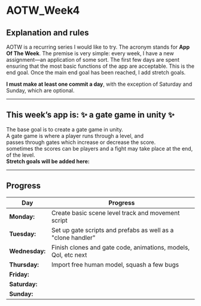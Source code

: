 # AOTW_Week4

## Explanation and rules

AOTW is a recurring series I would like to try. The acronym stands for **App Of The Week**.
The premise is very simple: every week, I have a new assignment—an application of some sort.
The first few days are spent ensuring that the most basic functions of the app are acceptable.
This is the end goal. Once the main end goal has been reached, I add stretch goals.

**I must make at least one commit a day**, with the exception of Saturday and Sunday, which are optional.

---

## This week’s app is: :sparkles: a gate game in unity :sparkles:
The base goal is to create a gate game in unity.  
A gate game is where a player runs through a level, and   
passes through gates which increase or decrease the score.   
sometimes the scores can be players and a fight may take place at the end,  
of the level.  
**Stretch goals will be added here:**  

---


## Progress
| **Day**       | **Progress**                                                   |
|---------------|----------------------------------------------------------------|
| **Monday:**   | Create basic scene level track and movement script             |
| **Tuesday:**  | Set up gate scripts and prefabs as well as a "clone handler"   |
| **Wednesday:**|  Finish clones and gate code, animations, models, Qol, etc next|
| **Thursday:** | Import free human model, squash a few bugs                     |
| **Friday:**   |                                                                |
| **Saturday:** |                                                                |
| **Sunday:**   |                                                                |
